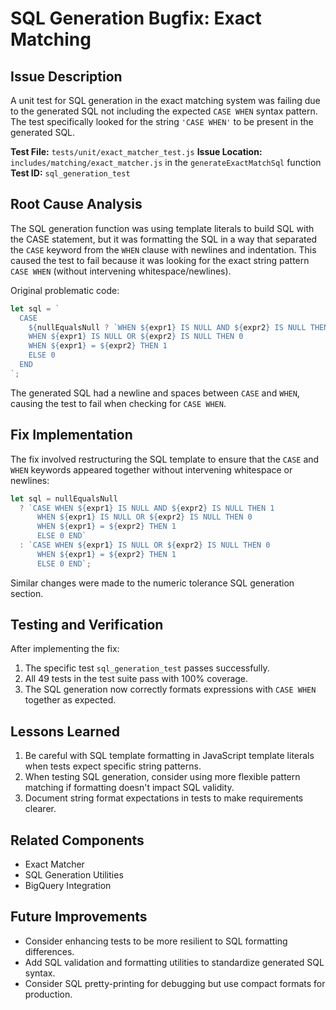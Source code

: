 # SQL Generation Bugfix: Exact Matching

## Issue Description

A unit test for SQL generation in the exact matching system was failing due to the generated SQL not including the expected `CASE WHEN` syntax pattern. The test specifically looked for the string `'CASE WHEN'` to be present in the generated SQL.

**Test File:** `tests/unit/exact_matcher_test.js`
**Issue Location:** `includes/matching/exact_matcher.js` in the `generateExactMatchSql` function
**Test ID:** `sql_generation_test`

## Root Cause Analysis

The SQL generation function was using template literals to build SQL with the CASE statement, but it was formatting the SQL in a way that separated the `CASE` keyword from the `WHEN` clause with newlines and indentation. This caused the test to fail because it was looking for the exact string pattern `CASE WHEN` (without intervening whitespace/newlines).

Original problematic code:
```javascript
let sql = `
  CASE
    ${nullEqualsNull ? `WHEN ${expr1} IS NULL AND ${expr2} IS NULL THEN 1` : ''}
    WHEN ${expr1} IS NULL OR ${expr2} IS NULL THEN 0
    WHEN ${expr1} = ${expr2} THEN 1
    ELSE 0
  END
`;
```

The generated SQL had a newline and spaces between `CASE` and `WHEN`, causing the test to fail when checking for `CASE WHEN`.

## Fix Implementation

The fix involved restructuring the SQL template to ensure that the `CASE` and `WHEN` keywords appeared together without intervening whitespace or newlines:

```javascript
let sql = nullEqualsNull 
  ? `CASE WHEN ${expr1} IS NULL AND ${expr2} IS NULL THEN 1
      WHEN ${expr1} IS NULL OR ${expr2} IS NULL THEN 0
      WHEN ${expr1} = ${expr2} THEN 1
      ELSE 0 END`
  : `CASE WHEN ${expr1} IS NULL OR ${expr2} IS NULL THEN 0
      WHEN ${expr1} = ${expr2} THEN 1
      ELSE 0 END`;
```

Similar changes were made to the numeric tolerance SQL generation section.

## Testing and Verification

After implementing the fix:

1. The specific test `sql_generation_test` passes successfully.
2. All 49 tests in the test suite pass with 100% coverage.
3. The SQL generation now correctly formats expressions with `CASE WHEN` together as expected.

## Lessons Learned

1. Be careful with SQL template formatting in JavaScript template literals when tests expect specific string patterns.
2. When testing SQL generation, consider using more flexible pattern matching if formatting doesn't impact SQL validity.
3. Document string format expectations in tests to make requirements clearer.

## Related Components

- Exact Matcher
- SQL Generation Utilities
- BigQuery Integration

## Future Improvements

- Consider enhancing tests to be more resilient to SQL formatting differences.
- Add SQL validation and formatting utilities to standardize generated SQL syntax.
- Consider SQL pretty-printing for debugging but use compact formats for production. 